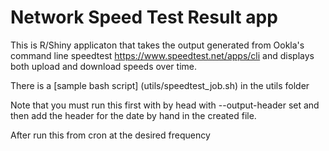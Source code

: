 # Network Speed Test Result app

This is R/Shiny applicaton that takes the output generated from Ookla's command line speedtest <https://www.speedtest.net/apps/cli> and displays both upload and download speeds over time.

There is a [sample bash script] (utils/speedtest_job.sh) in the utils folder

Note that you must run this first with by head with --output-header set and then add the header for the date by hand in the created file.

After run this from cron at the desired frequency
